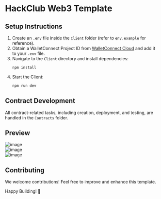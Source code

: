 # HackClub Web3 Template

## Setup Instructions

1. Create an `.env` file inside the `Client` folder (refer to `env.example` for reference).
2. Obtain a WalletConnect Project ID from [WalletConnect Cloud](https://cloud.walletconnect.com/) and add it to your `.env` file.
3. Navigate to the `Client` directory and install dependencies:
   ```sh
   npm install
   ```
4. Start the Client:
   ```sh
   npm run dev
   ```

## Contract Development

All contract-related tasks, including creation, deployment, and testing, are handled in the `Contracts` folder.

## Preview

 ![image](https://github.com/user-attachments/assets/0ffbc4b7-2337-4a08-a5f6-89147821a48d)
 <br>
![image](https://github.com/user-attachments/assets/ab54bb1b-7688-46e5-9d7d-1d29d1283eea)
<br>
 ![image](https://github.com/user-attachments/assets/3d6b817d-75ba-4dc3-baf1-fb121c7a8706)
 <br>

## Contributing

We welcome contributions! Feel free to improve and enhance this template.

Happy Building! 🚀

